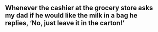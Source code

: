 ## Whenever the cashier at the grocery store asks my dad if he would like the milk in a bag he replies, ‘No, just leave it in the carton!’
